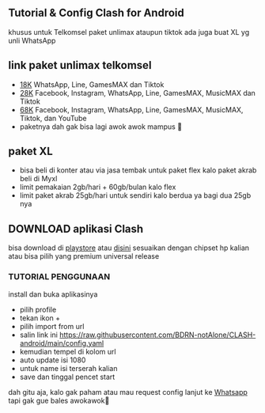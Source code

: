 ## Tutorial &amp; Config Clash for Android
khusus untuk Telkomsel paket unlimax ataupun tiktok
ada juga buat XL yg unli WhatsApp 

## link paket unlimax telkomsel
- <a href="https://my.telkomsel.com/app/payment-method?link=265db711a4ba8a88855cef9b013a811cd6804b3c5ff888e04048a9c1b7dd0669fcda2592a6aa9e3eda826f3e6b9995c7">18K</a>
 WhatsApp, Line, GamesMAX dan Tiktok
- <a href="https://my.telkomsel.com/app/payment-method?link=d9b51e2bc6b7b7cccbbd0181d332e64db06a45ac3e7e5096a17cceb8c7c03f41631e9124693247ce69d28fe4d5b0b043">28K</a> 
 Facebook, Instagram, WhatsApp, Line, GamesMAX, MusicMAX dan Tiktok
- <a href="https://my.telkomsel.com/app/payment-method?link=a08ba23f14a1d6af8fc66ac5d1350f66bd7bb587e06b8441147cb89ae3158971f83f11973a97f4b6c8f5543db0461f21">68K</a> 
 Facebook, Instagram, WhatsApp, Line, GamesMAX, MusicMAX, Tiktok, dan YouTube
- paketnya dah gak bisa lagi awok awok mampus 🤣

## paket XL
- bisa beli di konter atau via jasa tembak untuk paket flex kalo paket akrab beli di Myxl 
- limit pemakaian 2gb/hari + 60gb/bulan kalo flex
- limit paket akrab 25gb/hari untuk sendiri kalo berdua ya bagi dua 25gb nya
## DOWNLOAD aplikasi Clash
bisa download di <a href="https://play.google.com/store/apps/details?id=com.github.kr328.clash">playstore</a> atau <a href="https://github.com/Kr328/ClashForAndroid/releases">disini</a>
sesuaikan dengan chipset hp kalian atau bisa pilih yang premium universal release
### TUTORIAL PENGGUNAAN
install dan buka aplikasinya
- pilih profile
- tekan ikon +
- pilih import from url
- salin link ini https://raw.githubusercontent.com/BDRN-notAlone/CLASH-android/main/config.yaml
- kemudian tempel di kolom url
- auto update isi 1080
- untuk name isi terserah kalian
- save dan tinggal pencet start


dah gitu aja, kalo gak paham atau mau request config lanjut ke <a href="https://wa.me/6285654602469">Whatsapp</a>
tapi gak gue bales awokawok🤣
